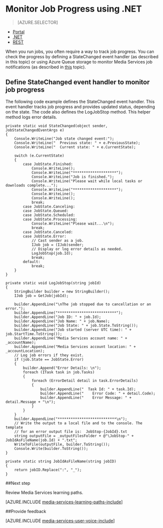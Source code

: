 <properties 
	pageTitle="Monitor Job Progress using .NET" 
	description="Learn how to use event handler code to track job progress and send status updates. The code sample is written in C# and uses the Media Services SDK for .NET." 
	services="media-services" 
	documentationCenter="" 
	authors="juliako" 
	manager="erikre" 
	editor=""/>

<tags 
	ms.service="media-services" 
	ms.workload="media" 
	ms.tgt_pltfrm="na" 
	ms.devlang="dotnet" 
	ms.topic="article" 
	ms.date="08/19/2016"   
	ms.author="juliako"/>

# Monitor Job Progress using .NET

> [AZURE.SELECTOR]
- [Portal](media-services-portal-check-job-progress.md)
- [.NET](media-services-check-job-progress.md)
- [REST](media-services-rest-check-job-progress.md)

When you run jobs, you often require a way to track job progress. You can check the progress by defining a StateChanged event handler (as described in this topic) or using Azure Queue storage to monitor Media Services job notifications (as described in [this](media-services-dotnet-check-job-progress-with-queues.md) topic).

## Define StateChanged event handler to monitor job progress

The following code example defines the StateChanged event handler. This event handler tracks job progress and provides updated status, depending on the state. The code also defines the LogJobStop method. This helper method logs error details.

	private static void StateChanged(object sender, JobStateChangedEventArgs e)
	{
	    Console.WriteLine("Job state changed event:");
	    Console.WriteLine("  Previous state: " + e.PreviousState);
	    Console.WriteLine("  Current state: " + e.CurrentState);
	
	    switch (e.CurrentState)
	    {
	        case JobState.Finished:
	            Console.WriteLine();
	            Console.WriteLine("********************");
	            Console.WriteLine("Job is finished.");
	            Console.WriteLine("Please wait while local tasks or downloads complete...");
	            Console.WriteLine("********************");
	            Console.WriteLine();
	            Console.WriteLine();
	            break;
	        case JobState.Canceling:
	        case JobState.Queued:
	        case JobState.Scheduled:
	        case JobState.Processing:
	            Console.WriteLine("Please wait...\n");
	            break;
	        case JobState.Canceled:
	        case JobState.Error:
	            // Cast sender as a job.
	            IJob job = (IJob)sender;
	            // Display or log error details as needed.
	            LogJobStop(job.Id);
	            break;
	        default:
	            break;
	    }
	}
	
	private static void LogJobStop(string jobId)
	{
	    StringBuilder builder = new StringBuilder();
	    IJob job = GetJob(jobId);
	
	    builder.AppendLine("\nThe job stopped due to cancellation or an error.");
	    builder.AppendLine("***************************");
	    builder.AppendLine("Job ID: " + job.Id);
	    builder.AppendLine("Job Name: " + job.Name);
	    builder.AppendLine("Job State: " + job.State.ToString());
	    builder.AppendLine("Job started (server UTC time): " + job.StartTime.ToString());
	    builder.AppendLine("Media Services account name: " + _accountName);
	    builder.AppendLine("Media Services account location: " + _accountLocation);
	    // Log job errors if they exist.  
	    if (job.State == JobState.Error)
	    {
	        builder.Append("Error Details: \n");
	        foreach (ITask task in job.Tasks)
	        {
	            foreach (ErrorDetail detail in task.ErrorDetails)
	            {
	                builder.AppendLine("  Task Id: " + task.Id);
	                builder.AppendLine("    Error Code: " + detail.Code);
	                builder.AppendLine("    Error Message: " + detail.Message + "\n");
	            }
	        }
	    }
	    builder.AppendLine("***************************\n");
	    // Write the output to a local file and to the console. The template 
	    // for an error output file is:  JobStop-{JobId}.txt
	    string outputFile = _outputFilesFolder + @"\JobStop-" + JobIdAsFileName(job.Id) + ".txt";
	    WriteToFile(outputFile, builder.ToString());
	    Console.Write(builder.ToString());
	}
	
	private static string JobIdAsFileName(string jobID)
	{
	    return jobID.Replace(":", "_");
	}



##Next step

Review Media Services learning paths.

[AZURE.INCLUDE [media-services-learning-paths-include](../../includes/media-services-learning-paths-include.md)]

##Provide feedback

[AZURE.INCLUDE [media-services-user-voice-include](../../includes/media-services-user-voice-include.md)]
